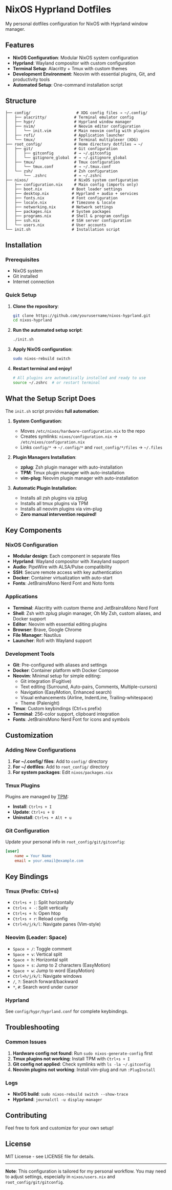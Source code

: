 # NixOS Hyprland Dotfiles

My personal dotfiles configuration for NixOS with Hyprland window manager.

## Features

- **NixOS Configuration**: Modular NixOS system configuration
- **Hyprland**: Wayland compositor with custom configuration
- **Terminal Setup**: Alacritty + Tmux with custom themes
- **Development Environment**: Neovim with essential plugins, Git, and productivity tools
- **Automated Setup**: One-command installation script

## Structure

```
├── config/                    # XDG config files → ~/.config/
│   ├── alacritty/            # Terminal emulator config
│   ├── hypr/                 # Hyprland window manager
│   ├── nvim/                 # Neovim editor configuration
│   │   └── init.vim          # Main neovim config with plugins
│   ├── rofi/                 # Application launcher
│   └── tmux/                 # Terminal multiplexer (XDG)
├── root_config/              # Home directory dotfiles → ~/
│   ├── git/                  # Git configuration
│   │   ├── gitconfig         # → ~/.gitconfig
│   │   └── gitignore_global  # → ~/.gitignore_global
│   ├── tmux/                 # Tmux configuration
│   │   └── tmux.conf         # → ~/.tmux.conf
│   └── zsh/                  # Zsh configuration
│       └── .zshrc            # → ~/.zshrc
├── nixos/                    # NixOS system configuration
│   ├── configuration.nix     # Main config (imports only)
│   ├── boot.nix             # Boot loader settings
│   ├── desktop.nix          # Hyprland + audio + services
│   ├── fonts.nix            # Font configuration
│   ├── locale.nix           # Timezone & locale
│   ├── networking.nix       # Network settings
│   ├── packages.nix         # System packages
│   ├── programs.nix         # Shell & program configs
│   ├── ssh.nix              # SSH server configuration
│   └── users.nix            # User accounts
└── init.sh                  # Installation script
```

## Installation

### Prerequisites

- NixOS system
- Git installed
- Internet connection

### Quick Setup

1. **Clone the repository**:
   ```bash
   git clone https://github.com/yourusername/nixos-hyprland.git
   cd nixos-hyprland
   ```

2. **Run the automated setup script**:
   ```bash
   ./init.sh
   ```

3. **Apply NixOS configuration**:
   ```bash
   sudo nixos-rebuild switch
   ```

4. **Restart terminal and enjoy!**
   ```bash
   # All plugins are automatically installed and ready to use
   source ~/.zshrc  # or restart terminal
   ```

## What the Setup Script Does

The `init.sh` script provides **full automation**:

1. **System Configuration**:
   - Moves `/etc/nixos/hardware-configuration.nix` to the repo
   - Creates symlinks: `nixos/configuration.nix` → `/etc/nixos/configuration.nix`
   - Links `config/*` → `~/.config/*` and `root_config/*/files` → `~/.files`

2. **Plugin Managers Installation**:
   - **zplug**: Zsh plugin manager with auto-installation
   - **TPM**: Tmux plugin manager with auto-installation
   - **vim-plug**: Neovim plugin manager with auto-installation

3. **Automatic Plugin Installation**:
   - Installs all zsh plugins via zplug
   - Installs all tmux plugins via TPM
   - Installs all neovim plugins via vim-plug
   - **Zero manual intervention required!**

## Key Components

### NixOS Configuration

- **Modular design**: Each component in separate files
- **Hyprland**: Wayland compositor with Xwayland support
- **Audio**: PipeWire with ALSA/Pulse compatibility
- **SSH**: Secure remote access with key authentication
- **Docker**: Container virtualization with auto-start
- **Fonts**: JetBrainsMono Nerd Font and Noto fonts

### Applications

- **Terminal**: Alacritty with custom theme and JetBrainsMono Nerd Font
- **Shell**: Zsh with zplug plugin manager, Oh My Zsh, custom aliases, and Docker support
- **Editor**: Neovim with essential editing plugins
- **Browser**: Brave, Google Chrome
- **File Manager**: Nautilus
- **Launcher**: Rofi with Wayland support

### Development Tools

- **Git**: Pre-configured with aliases and settings
- **Docker**: Container platform with Docker Compose
- **Neovim**: Minimal setup for simple editing:
  - Git integration (Fugitive)
  - Text editing (Surround, Auto-pairs, Comments, Multiple-cursors)
  - Navigation (EasyMotion, Enhanced search)
  - Visual enhancements (Airline, IndentLine, Trailing-whitespace)
  - Theme (Palenight)
- **Tmux**: Custom keybindings (Ctrl+s prefix)
- **Terminal**: 256-color support, clipboard integration
- **Fonts**: JetBrainsMono Nerd Font for icons and symbols

## Customization

### Adding New Configurations

1. **For ~/.config/ files**: Add to `config/` directory
2. **For ~/ dotfiles**: Add to `root_config/` directory
3. **For system packages**: Edit `nixos/packages.nix`

### Tmux Plugins

Plugins are managed by [TPM](https://github.com/tmux-plugins/tpm):

- **Install**: `Ctrl+s + I`
- **Update**: `Ctrl+s + U`
- **Uninstall**: `Ctrl+s + Alt + u`

### Git Configuration

Update your personal info in `root_config/git/gitconfig`:

```ini
[user]
    name = Your Name
    email = your.email@example.com
```

## Key Bindings

### Tmux (Prefix: Ctrl+s)

- `Ctrl+s + |`: Split horizontally
- `Ctrl+s + -`: Split vertically
- `Ctrl+s + h`: Open htop
- `Ctrl+s + r`: Reload config
- `Ctrl+h/j/k/l`: Navigate panes (Vim-style)

### Neovim (Leader: Space)

- `Space + /`: Toggle comment
- `Space + v`: Vertical split
- `Space + h`: Horizontal split
- `Space + s`: Jump to 2 characters (EasyMotion)
- `Space + w`: Jump to word (EasyMotion)
- `Ctrl+h/j/k/l`: Navigate windows
- `/`, `?`: Search forward/backward
- `*`, `#`: Search word under cursor

### Hyprland

See `config/hypr/hyprland.conf` for complete keybindings.

## Troubleshooting

### Common Issues

1. **Hardware config not found**: Run `sudo nixos-generate-config` first
2. **Tmux plugins not working**: Install TPM with `Ctrl+s + I`
3. **Git config not applied**: Check symlinks with `ls -la ~/.gitconfig`
4. **Neovim plugins not working**: Install vim-plug and run `:PlugInstall`

### Logs

- **NixOS build**: `sudo nixos-rebuild switch --show-trace`
- **Hyprland**: `journalctl -u display-manager`

## Contributing

Feel free to fork and customize for your own setup!

## License

MIT License - see LICENSE file for details.

---

**Note**: This configuration is tailored for my personal workflow. You may need to adjust settings, especially in `nixos/users.nix` and `root_config/git/gitconfig`.
